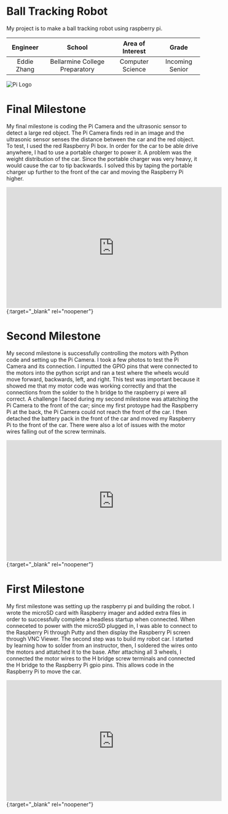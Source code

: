 ﻿# Ball Tracking Robot
My project is to make a ball tracking robot using raspberry pi.

| **Engineer** | **School** | **Area of Interest** | **Grade** |
|:--:|:--:|:--:|:--:|
| Eddie Zhang | Bellarmine College Preparatory | Computer Science | Incoming Senior

![Pi Logo](https://techround.co.uk/wp-content/uploads/2020/04/Pi-logo.jpeg)
  
# Final Milestone
My final milestone is coding the Pi Camera and the ultrasonic sensor to detect a large red object. The Pi Camera finds red in an image and the ultrasonic sensor senses the distance between the car and the red object. To test, I used the red Raspberry Pi box. In order for the car to be able drive anywhere, I had to use a portable charger to power it. A problem was the weight distribution of the car. Since the portable charger was very heavy, it would cause the car to tip backwards. I solved this by taping the portable charger up further to the front of the car and moving the Raspberry Pi higher. 

<iframe width="560" height="315" src="https://www.youtube.com/embed/PCrpEMkrxeg" title="YouTube video player" frameborder="0" allow="accelerometer; autoplay; clipboard-write; encrypted-media; gyroscope; picture-in-picture" allowfullscreen>
</iframe>
{:target="_blank" rel="noopener"}



# Second Milestone
My second milestone is successfully controlling the motors with Python code and setting up the Pi Camera. I took a few photos to test the Pi Camera and its connection. I inputted the GPIO pins that were connected to the motors into the python script and ran a test where the wheels would move forward, backwards, left, and right. This test was important because it showed me that my motor code was working correctly and that the connections from the solder to the h bridge to the raspberry pi were all correct. A challenge I faced during my second milestone was attatching the Pi Camera to the front of the car; since my first protoype had the Raspberry Pi at the back, the Pi Camera could not reach the front of the car. I then detached the battery pack in the front of the car and moved my Raspberry Pi to the front of the car. There were also a lot of issues with the motor wires falling out of the screw terminals.

<iframe width="560" height="315" src="https://www.youtube.com/embed/gCm8rJnvfTI" title="YouTube video player" frameborder="0" allow="accelerometer; autoplay; clipboard-write; encrypted-media; gyroscope; picture-in-picture" allowfullscreen>
</iframe>
{:target="_blank" rel="noopener"}



# First Milestone
My first milestone was setting up the raspberry pi and building the robot. I wrote the microSD card with Raspberry imager and added extra files in order to successfully complete a headless startup when connected. When conneceted to power with the microSD plugged in, I was able to connect to the Raspberry Pi through Putty and then display the Raspberry Pi screen through VNC Viewer. The second step was to build my robot car. I started by learning how to solder from an instructor, then, I soldered the wires onto the motors and attatched it to the base. After attaching all 3 wheels, I connected the motor wires to the H bridge screw terminals and connected the H bridge to the Raspberry Pi gpio pins. This allows code in the Raspberry Pi to move the car. 

<iframe width="560" height="315" src="https://www.youtube.com/embed/cjJwC9fmZCE" title="YouTube video player" frameborder="0" allow="accelerometer; autoplay; clipboard-write; encrypted-media; gyroscope; picture-in-picture" allowfullscreen>
</iframe>
{:target="_blank" rel="noopener"}
